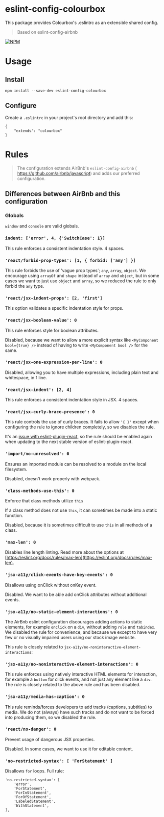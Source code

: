 # eslint-config-colourbox
This package provides Colourbox's .eslintrc as an extensible shared config.
> Based on eslint-config-airbnb

[![NPM](https://img.shields.io/npm/v/eslint-config-colourbox.svg)](https://www.npmjs.com/package/eslint-config-colourbox)

# Usage

## Install

```
npm install --save-dev eslint-config-colourbox
```

## Configure

Create a ```.eslintrc``` in your project's root directory and add this:

```
{
    "extends": "colourbox"
}
```

# Rules

> The configuration extends AirBnb's ```eslint-config-airbnb``` ( https://github.com/airbnb/javascript) and adds our preferred configuration.

## Differences between AirBnb and this configuration

### Globals

```window``` and ```console``` are valid globals.

### ```indent: ['error', 4, {'SwitchCase': 1}]```

This rule enforces a consistent indentation style. 4 spaces.

### ```'react/forbid-prop-types': [1, { forbid: ['any'] }]```

This rule forbids the use of 'vague prop types'; ```any```, ```array```, ```object```. We encourage using ```arrayOf``` and ```shape``` instead of ```array``` and ```object```, but in some cases we want to just use ```object``` and ```array```, so we reduced the rule to only forbid the ```any``` type.

### ```'react/jsx-indent-props': [2, 'first']```

This option validates a specific indentation style for props.

### ```'react/jsx-boolean-value': 0```

This rule enforces style for boolean attributes.

Disabled, because we want to allow a more explicit syntax like `<MyComponent bool={true} />` instead of having to write `<MyComponent bool />` for the same.

### ```'react/jsx-one-expression-per-line': 0```

Disabled, allowing you to have multiple expressions, including plain text and whitespace, in 1 line.

### ```'react/jsx-indent': [2, 4]```

This rule enforces a consistent indentation style in JSX. 4 spaces.

### ```'react/jsx-curly-brace-presence': 0```

This rule controls the use of curly braces. It fails to allow `'{ }'` except when configuring the rule to ignore children completely, so we disables the rule.

It's an [issue with eslint-plugin-react](https://github.com/yannickcr/eslint-plugin-react/issues/1717), so the rule should be enabled again when updating to the next stable version of eslint-plugin-react.

### ```'import/no-unresolved': 0```

Ensures an imported module can be resolved to a module on the local filesystem.

Disabled, doesn't work properly with webpack.

### ```'class-methods-use-this': 0```

Enforce that class methods utilize ```this```

If a class method does not use ```this```, it can sometimes be made into a static function.

Disabled, because it is sometimes difficult to use ```this``` in all methods of a class.

### ```'max-len': 0```

Disables line length linting. Read more about the options at [https://eslint.org/docs/rules/max-len](https://eslint.org/docs/rules/max-len).

### ```'jsx-a11y/click-events-have-key-events': 0```

Disallows using onClick without onKey event.

Disabled. We want to be able add onClick attributes without additional events.

### ```'jsx-a11y/no-static-element-interactions': 0```

The AirBnb eslint configuration discourages adding actions to static elements, for example ```onclick``` on a ```div```, without adding ```role``` and ```tabindex```. We disabled the rule for convenience, and because we except to have very few or no visually impaired users using our stock image website.

This rule is closely related to ```jsx-a11y/no-noninteractive-element-interactions```:

### ```'jsx-a11y/no-noninteractive-element-interactions': 0```

This rule enforces using natively interactive HTML elements for interaction, for example a ```button``` for click events, and not just any element like a ```div```. The rule is closely related to the above rule and has been disabled.

### ```'jsx-a11y/media-has-caption': 0```

This rule reminds/forces developers to add tracks (captions, subtitles) to media. We do not (always) have such tracks and do not want to be forced into producing them, so we disabled the rule.

### ```'react/no-danger': 0```

Prevent usage of dangerous JSX properties.

Disabled. In some cases, we want to use it for editable content.

### ```'no-restricted-syntax': [ 'ForStatement' ]```

Disallows ```for``` loops. Full rule:

```
'no-restricted-syntax': [
    'error',
    'ForStatement',
    'ForInStatement',
    'ForOfStatement',
    'LabeledStatement',
    'WithStatement',
],
```
